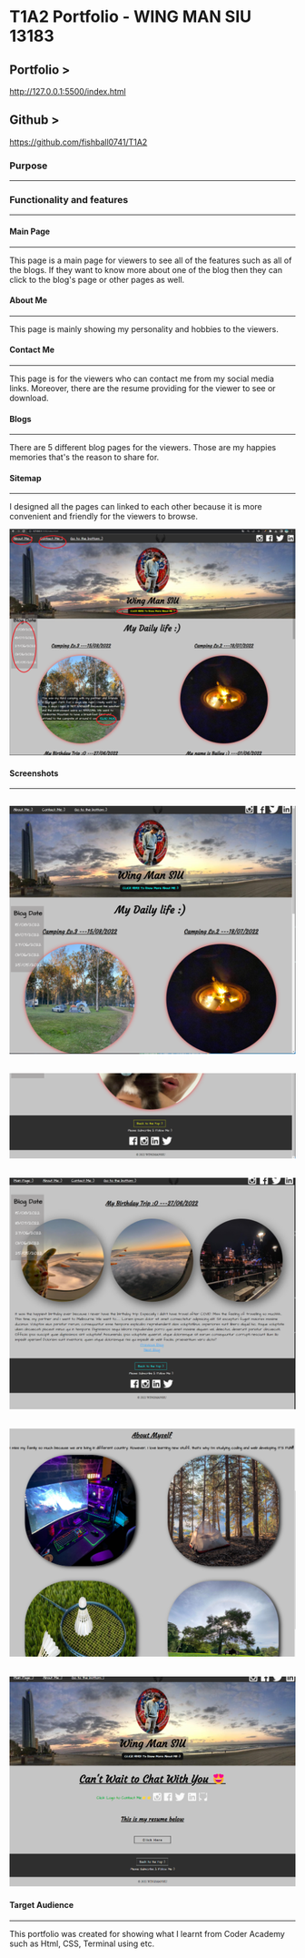 # T1A2 Portfolio - WING MAN SIU  13183


## Portfolio >    
http://127.0.0.1:5500/index.html

## Github >    
https://github.com/fishball0741/T1A2


### Purpose
---

### Functionality and features
---


#### Main Page
---
This page is a main page for viewers to see all of the features such as all of the blogs. If they want to know more about one of the blog then they can click to the blog's page or other pages as well.

#### About Me
---
This page is mainly showing my personality and hobbies to the viewers.

#### Contact Me
---
This page is for the viewers who can contact me from my social media links. Moreover, there are the resume providing for the viewer to see or download.

#### Blogs
---
There are 5 different blog pages for the viewers. Those are my happies memories that's the reason to share for.

#### Sitemap 
---
I designed all the pages can linked to each other because it is more convenient and friendly for the viewers to browse.

![Sitemap](./Screenshots/sitemap.png)

#### Screenshots
---
![mainpage](./Screenshots/main1.0.png)
---
![footer](./Screenshots/main_footer.png)
---
![blog](./Screenshots/blog.png)
---
![aboutme](./Screenshots/aboutme.png)
---
![contactme](./Screenshots/contactme.png)
---


#### Target Audience
---
This portfolio was created for showing what I learnt from Coder Academy such as Html, CSS, Terminal using etc.
